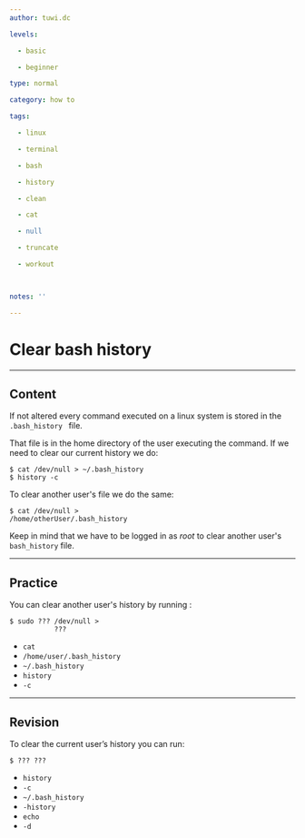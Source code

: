 ```yaml
---
author: tuwi.dc

levels:

  - basic

  - beginner

type: normal

category: how to

tags:

  - linux

  - terminal

  - bash

  - history

  - clean

  - cat

  - null

  - truncate

  - workout



notes: ''

---
```


# Clear bash history

---
## Content

If not altered every command executed on a linux system is stored in the `.bash_history ` file.

That file is in the home directory of the user executing the command.
If we need to clear our current history we do:
```
$ cat /dev/null > ~/.bash_history
$ history -c
```

To clear another user's file we do the same:
```
$ cat /dev/null >
/home/otherUser/.bash_history
```

Keep in mind that we have to be logged in as *root* to clear another user's `bash_history` file.

---
## Practice

You can clear another user's history by running :
```
$ sudo ??? /dev/null >
           ???
```

* `cat`
* `/home/user/.bash_history`
* `~/.bash_history`
* `history`
* `-c`

---
## Revision

To clear the current user’s history you can run:
```
$ ??? ???
```

* `history`
* `-c`
* `~/.bash_history`
* `-history`
* `echo`
* `-d`

 
